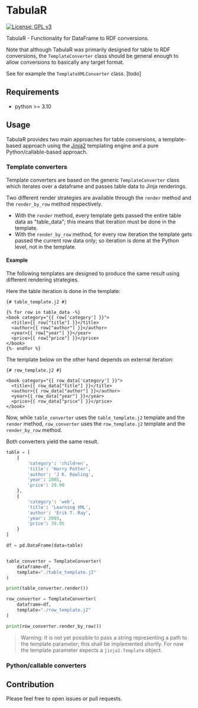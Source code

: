 # TabulaR
[![License: GPL v3](https://img.shields.io/badge/License-GPLv3-blue.svg)](https://www.gnu.org/licenses/gpl-3.0)

TabulaR - Functionality for DataFrame to RDF conversions.

Note that although TabulaR was primarily designed for table to RDF conversions, the `TemplateConverter` class should be general enough to allow conversions to basically any target format.

See for example the `TemplateXMLConverter` class. [todo]

## Requirements

* python >= 3.10

## Usage
TabulaR provides two main approaches for table conversions, a template-based approach using the [Jinja2](https://jinja.palletsprojects.com/) templating engine and a pure Python/callable-based approach.

### Template converters

Template converters are based on the generic `TemplateConverter` class which iterates over a dataframe and passes table data to Jinja renderings.

Two different render strategies are available through the `render` method and the `render_by_row` method respectively.

- With the `render` method, every template gets passed the entire table data as "table_data"; 
  this means that iteration must be done in the template.
- With the `render_by_row` method, for every row iteration the template gets passed the current row data only;
  so iteration is done at the Python level, not in the template.
  
#### Example

The following templates are designed to produce the same result using different rendering strategies.

Here the table iteration is done in the template:
```jinja
{# table_template.j2 #}

{% for row in table_data -%}
<book category="{{ row['category'] }}">
  <title>{{ row["title"] }}</title>
  <author>{{ row["author"] }}</author>
  <year>{{ row["year"] }}</year>
  <price>{{ row["price"] }}</price>
</book>
{%- endfor %}
```

The template below on the other hand depends on external iteration:
```jinja
{# row_template.j2 #}

<book category="{{ row_data['category'] }}">
  <title>{{ row_data["title"] }}</title>
  <author>{{ row_data["author"] }}</author>
  <year>{{ row_data["year"] }}</year>
  <price>{{ row_data["price"] }}</price>
</book>
```

Now, while `table_converter` uses the `table_template.j2` template and the `render` method, 
`row_converter` uses the `row_template.j2` template and the `render_by_row` method.

Both converters yield the same result.

```python
table = [
    {
        'category': 'children',
        'title': 'Harry Potter',
        'author': 'J K. Rowling',
        'year': 2005,
        'price': 29.99
    },
    {
        'category': 'web',
        'title': 'Learning XML',
        'author': 'Erik T. Ray',
        'year': 2003,
        'price': 39.95
    }
]

df = pd.DataFrame(data=table)


table_converter = TemplateConverter(
    dataframe=df,
    template="./table_template.j2"
)

print(table_converter.render())

row_converter = TemplateConverter(
    dataframe=df,
    template="./row_template.j2"
)

print(row_converter.render_by_row())
```

> Warning: It is not yet possible to pass a string representing a path to the template parameter; this shall be implemented shortly.
> For now the template parameter expects a `jinja2.Template` object.
  
### Python/callable converters


## Contribution

Please feel free to open issues or pull requests.
